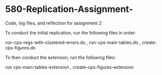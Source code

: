 # 580-Replication-Assignment-
Code, log files, and reflection for assignment 2

To conduct the initial replication, run the following files in order: 

run-cps-regs-with-clustered-errors.do ,
run-cps-main-tables.do ,
create-cps-figures.do

To then conduct the extension, run the following files:

run cps-main-tables-extension , 
create-cps-figures-extension

